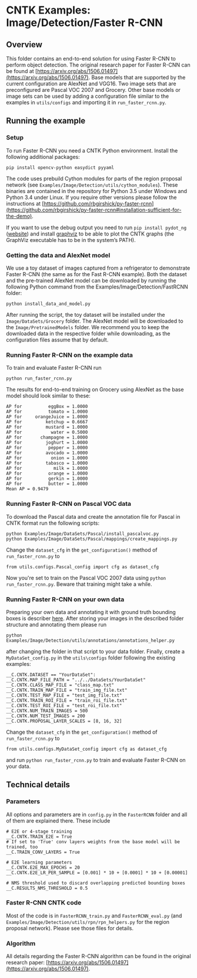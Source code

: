 # CNTK Examples: Image/Detection/Faster R-CNN

## Overview

This folder contains an end-to-end solution for using Faster R-CNN to perform object detection. 
The original research paper for Faster R-CNN can be found at [https://arxiv.org/abs/1506.01497](https://arxiv.org/abs/1506.01497).
Base models that are supported by the current configuration are AlexNet and VGG16. 
Two image sets that are preconfigured are Pascal VOC 2007 and Grocery. 
Other base models or image sets can be used by adding a configuration file similar to the examples in `utils/configs` and importing it in `run_faster_rcnn.py`.

## Running the example

### Setup

To run Faster R-CNN you need a CNTK Python environment. Install the following additional packages:

```
pip install opencv-python easydict pyyaml
```

The code uses prebuild Cython modules for parts of the region proposal network (see `Examples/Image/Detection/utils/cython_modules`). 
These binaries are contained in the repository for Python 3.5 under Windows and Python 3.4 under Linux.
If you require other versions please follow the instructions at [https://github.com/rbgirshick/py-faster-rcnn](https://github.com/rbgirshick/py-faster-rcnn#installation-sufficient-for-the-demo).

If you want to use the debug output you need to run `pip install pydot_ng` ([website](https://pypi.python.org/pypi/pydot-ng)) and install [graphviz](http://graphviz.org/) to be able to plot the CNTK graphs (the GraphViz executable has to be in the system’s PATH).

### Getting the data and AlexNet model

We use a toy dataset of images captured from a refrigerator to demonstrate Faster R-CNN (the same as for the Fast R-CNN example). Both the dataset and the pre-trained AlexNet model can be downloaded by running the following Python command from the Examples/Image/Detection/FastRCNN folder:

`python install_data_and_model.py`

After running the script, the toy dataset will be installed under the `Image/DataSets/Grocery` folder. The AlexNet model will be downloaded to the `Image/PretrainedModels` folder. 
We recommend you to keep the downloaded data in the respective folder while downloading, as the configuration files assume that by default.

### Running Faster R-CNN on the example data

To train and evaluate Faster R-CNN run 

`python run_faster_rcnn.py`

The results for end-to-end training on Grocery using AlexNet as the base model should look similar to these:

```
AP for          eggBox = 1.0000
AP for          tomato = 1.0000
AP for     orangeJuice = 1.0000
AP for         ketchup = 0.6667
AP for         mustard = 1.0000
AP for           water = 0.5000
AP for       champagne = 1.0000
AP for         joghurt = 1.0000
AP for          pepper = 1.0000
AP for         avocado = 1.0000
AP for           onion = 1.0000
AP for         tabasco = 1.0000
AP for            milk = 1.0000
AP for          orange = 1.0000
AP for          gerkin = 1.0000
AP for          butter = 1.0000
Mean AP = 0.9479
```

### Running Faster R-CNN on Pascal VOC data

To download the Pascal data and create the annotation file for Pascal in CNTK format run the following scripts:

```
python Examples/Image/DataSets/Pascal/install_pascalvoc.py
python Examples/Image/DataSets/Pascal/mappings/create_mappings.py
```

Change the `dataset_cfg` in the `get_configuration()` method of `run_faster_rcnn.py` to

```
from utils.configs.Pascal_config import cfg as dataset_cfg
```

Now you're set to train on the Pascal VOC 2007 data using `python run_faster_rcnn.py`. Beware that training might take a while.

### Running Faster R-CNN on your own data

Preparing your own data and annotating it with ground truth bounding boxes is describer [here](https://docs.microsoft.com/en-us/cognitive-toolkit/Object-Detection-using-Fast-R-CNN#train-on-your-own-data).
After storing your images in the described folder structure and annotating them please run

`python Examples/Image/Detection/utils/annotations/annotations_helper.py`

after changing the folder in that script to your data folder. Finally, create a `MyDataSet_config.py` in the `utils\configs` folder following the existing examples:

```
__C.CNTK.DATASET == "YourDataSet":
__C.CNTK.MAP_FILE_PATH = "../../DataSets/YourDataSet"
__C.CNTK.CLASS_MAP_FILE = "class_map.txt"
__C.CNTK.TRAIN_MAP_FILE = "train_img_file.txt"
__C.CNTK.TEST_MAP_FILE = "test_img_file.txt"
__C.CNTK.TRAIN_ROI_FILE = "train_roi_file.txt"
__C.CNTK.TEST_ROI_FILE = "test_roi_file.txt"
__C.CNTK.NUM_TRAIN_IMAGES = 500
__C.CNTK.NUM_TEST_IMAGES = 200
__C.CNTK.PROPOSAL_LAYER_SCALES = [8, 16, 32]
```

Change the `dataset_cfg` in the `get_configuration()` method of `run_faster_rcnn.py` to

```
from utils.configs.MyDataSet_config import cfg as dataset_cfg
```

and run `python run_faster_rcnn.py` to train and evaluate Faster R-CNN on your data.

## Technical details

### Parameters

All options and parameters are in `config.py` in the `FasterRCNN` folder and all of them are explained there. These include

```
# E2E or 4-stage training
__C.CNTK.TRAIN_E2E = True
# If set to 'True' conv layers weights from the base model will be trained, too
__C.TRAIN_CONV_LAYERS = True

# E2E learning parameters
__C.CNTK.E2E_MAX_EPOCHS = 20
__C.CNTK.E2E_LR_PER_SAMPLE = [0.001] * 10 + [0.0001] * 10 + [0.00001]

# NMS threshold used to discard overlapping predicted bounding boxes
__C.RESULTS_NMS_THRESHOLD = 0.5
```

### Faster R-CNN CNTK code

Most of the code is in `FasterRCNN_train.py` and `FasterRCNN_eval.py` (and `Examples/Image/Detection/utils/rpn/rpn_helpers.py` for the region proposal network). Please see those files for details.

### Algorithm 

All details regarding the Faster R-CNN algorithm can be found in the original research paper: [https://arxiv.org/abs/1506.01497](https://arxiv.org/abs/1506.01497).
